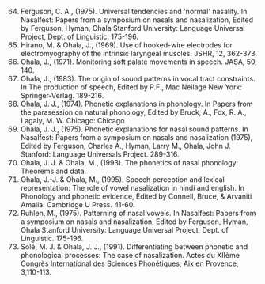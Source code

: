 64. Ferguson, C. A., (1975). Universal tendencies and 'normal' nasality. In Nasalfest: Papers from a symposium on nasals and nasalization, Edited by Ferguson, Hyman, Ohala Stanford University: Language Universal Project, Dept. of Linguistic. 175-196.
82. Hirano, M. & Ohala, J., (1969). Use of hooked-wire electrodes for electromyography of the intrinsic laryngeal muscles. JSHR, 12, 362-373.
137. Ohala, J., (1971). Monitoring soft palate movements in speech. JASA, 50, 140.
138. Ohala, J., (1983). The origin of sound patterns in vocal tract constraints. In The production of speech, Edited by P.F., Mac Neilage New York: Springer-Verlag. 189-216.
139. Ohala, J. J., (1974). Phonetic explanations in phonology. In Papers from the parasession on natural phonology, Edited by Bruck, A., Fox, R. A., Lagaly, M. W. Chicago: Chicago
140. Ohala, J. J., (1975). Phonetic explanations for nasal sound patterns. In Nasalfest: Papers from a symposium on nasals and nasalization (1975), Edited by Ferguson, Charles A., Hyman, Larry M., Ohala, John J. Stanford: Language Universals Project. 289-316.
141. Ohala, J. J. & Ohala, M., (1993). The phonetics of nasal phonology: Theorems and data.
142. Ohala, J.-J. & Ohala, M., (1995). Speech perception and lexical representation: The role of vowel nasalization in hindi and english. In Phonology and phonetic evidence, Edited by Connell, Bruce, & Arvaniti Amalia: Cambridge U Press. 41-60.
154. Ruhlen, M., (1975). Patterning of nasal vowels. In Nasalfest: Papers from a symposium on nasals and nasalization, Edited by Ferguson, Hyman, Ohala Stanford University: Language Universal Project, Dept. of Linguistic. 175-196.
159. Solé, M. J. & Ohala, J. J., (1991). Differentiating between phonetic and phonological processes: The case of nasalization. Actes du XIIème Congrès International des Sciences Phonétiques, Aix en Provence, 3,110-113.
